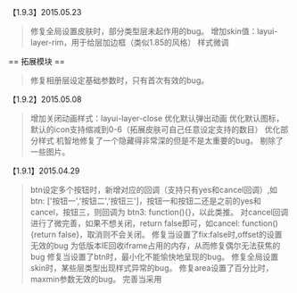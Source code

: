 ﻿
【1.9.3】2015.05.23
> 修复全局设置皮肤时，部分类型层未起作用的bug。
> 增加skin值：layui-layer-rim，用于给层加边框（类似1.85的风格）
> 样式微调

== 拓展模块 ==
> 修复相册层设定基础参数时，只有首次有效的bug。


【1.9.2】2015.05.08
> 增加关闭动画样式：layui-layer-close
> 优化默认弹出动画
> 优化默认图标，默认的icon支持缩减到0-6（拓展皮肤可自己任意设定支持的数目）
> 优化部分样式
> 机智地修复了一个隐藏得非常深的但是不是太重要的bug。
> 剔除了一些图片。

【1.9.1】2015.04.29
> btn设定多个按钮时，新增对应的回调（支持只有yes和cancel回调）,如btn: ['按钮一','按钮二','按钮三']，按钮一和按钮二还是之前的yes和cancel，按钮三，则回调为 btn3: function(){}，以此类推。
> 对cancel回调进行了微完善，如果不想关闭，return false即可，如cancel: function(){return false}，取消则不会关闭。
> 修复当设置了fix:false时,offset的设置无效的bug
> 为低版本IE回收iframe占用的内存，从而修复偶尔无法获焦的bug
> 修复当设置了btn时，最小化不能愉快地呈现的bug。
> 修复全局设置skin时，某些层类型出现样式异常的bug。
> 修复area设置了百分比时，maxmin参数无效的bug。
> 完善当采用<script>合并路径的方式引入layer，加载了错误的css路径的问题。这种情况需在script标签上加一个自定义属性merge="true",然后通过layer.config({path: 'layer所在目录'})来完成初始化的配置
> 样式微调

【1.9.0】2015.04.19

> 新增laye.open(options)，抛弃了之前的$.layer(options)调用方法，目的是与layer mobile保持统一。
> 新增layer.config(options)方法，用于进行全局化配置。除了用于展现弹层的基础参数外，还支持path，用于模块化加载layer时设定目录以便加载所需配件，如layer.config({path: '所在路径', extend: ''});
> 新增content参数，用于统一传入内容。支持string类型和jquery dom对象。如果是type:2，即iframe的url。
> 新增icon参数，用于统一配置对话框和loading的icon类型。
> 新增cancel参数，用于统一取消回调。
> 新增skin参数，用于控制层的不同外观。
> 新增layer.ready(path, callback)，用于页面加载时即调用弹层。如果通过layer.config配置了path，此方法的path可以不填，即直接layer.ready(callback);
> 新增tipsMore，用于开启多个tips
> 新增scrollbar，用于设定是否屏蔽浏览器滚动条

> 完善offset参数，除了跟之前一样，[Y坐标, X坐标]，还支持传入'rd'，表示右下角。另外还支持只传入Y坐标，如offset: '120px'。默认'auto',即垂直水平居中。
> 完善自适应，只要设定了固定高度，任何层都会自适应出现滚动条
> 完善shift，全新的CSS3动画模式，支持传入0-6。
> 完善area，支持传入宽度、[宽，高],默认'auto'，表示自适应
> 完善time，传入值改为毫秒，比如2秒关闭，time: 2000
> 完善use方法，修复之前初始调用时部分浏览器一些不稳定因素
> 完善layer.full/layer.min方法，只要传入index即可，不用跟之前一样还要传入area和offset。。。
> layer.alert/confirm/msg/load/tips五种快捷引用重写，更灵活，更易使用。

> 剔除border参数，因为它没有本质的作用，自定义层样式可以通过新增的skin参数
> 剔除dialog的msg，page的html/url/dom，统一采用content
> 剔除dialog和loading的type，统一采用icon
> 剔除dialog中用于配置按钮数的btns，因为可直接通过btn本身来获取。
> 剔除no和close回调，统一采用cancel取代，不过仍然对前两者兼容。
> 剔除layer.closeLoad()、layer.closeTips()方法，统一用layer.closeAll('loading/tips')来对指定类型层进行关闭
> 剔除bgcolor参数，因为自定义的样式一律采用skin参数控制
> 剔除tips一些列子元素，只保留自身，并且支持number和object形，用于设定方向和显示箭头。
> 剔除layer.getIndex方法，获取索引统一用返回值
> 剔除layer.autoArea方法，因为已经采取更好的自适应方案。

> 默认不显示dialog图标，需要显示配置dialog指定的type即可
> 很多不可见只可感受的细节改动

<< 拓展模块 >>
> layer.prompt/layer.tab/layer.photos重写，代码更强健，功能更强大，详见Api。


总之！总之…layer1.9.0有着太多的调整，爱她，就认真去感受她！么么哒

——贤心 2015/4/15

【1.8.5】
* 新增对title样式的自定义控制
* 修复layer.prompt多行文本，设置默认值无效的bug

【1.8.4】
* 新增浏览器窗口尺寸改变时的自适应定位
* 新增属性shift，用于配置动画弹出（需要注意的是，之前的layer.shift()方法将在layer1.9遗弃，用shift属性取代）
* 新增方法layer.title(name, index); 用于动态改变层的标题。
* 修改弹出层默认初始坐标为垂直左右居中。
* 开放多个tips，可通过配置tips: {more: true}开启。
* 进一步完善tips的智能定位。
* 放弃layer.ready方法，用jQuery的ready取代。
* 进一步优化内部代码

== 拓展模块 ==
* layer.prompt支持给表单传入默认值，如layer.prompt({val:'默认'}); 新增yes回调函数第二个参数为索引、第三个参数为表单元素。
* 相册层新增tab回调函数，用于切换图片时进行相关操作
* 相册层内部代码优化。
